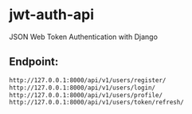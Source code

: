 # jwt-auth-api
JSON Web Token Authentication with Django


## Endpoint:
```bash
http://127.0.0.1:8000/api/v1/users/register/
http://127.0.0.1:8000/api/v1/users/login/
http://127.0.0.1:8000/api/v1/users/profile/
http://127.0.0.1:8000/api/v1/users/token/refresh/
```
